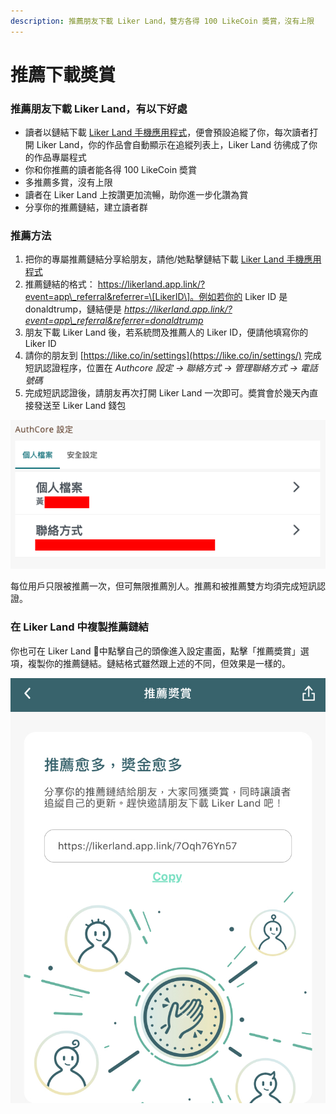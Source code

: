 ```yaml
---
description: 推薦朋友下載 Liker Land，雙方各得 100 LikeCoin 奬賞，沒有上限
---
```


# 推薦下載奬賞

### 推薦朋友下載 Liker Land，有以下好處

* 讀者以鏈結下載 [Liker Land 手機應用程式](https://like.co/in/getapp)，便會預設追縱了你，每次讀者打開 Liker Land，你的作品會自動顯示在追縱列表上，Liker Land 彷彿成了你的作品專屬程式 
* 你和你推薦的讀者能各得 100 LikeCoin 奬賞
* 多推薦多賞，沒有上限
* 讀者在 Liker Land 上按讚更加流暢，助你進一步化讚為賞
* 分享你的推薦鏈結，建立讀者群

### 推薦方法

1. 把你的專屬推薦鏈結分享給朋友，請他/她點擊鏈結下載 [Liker Land 手機應用程式](https://like.co/in/getapp)
2. 推薦鏈結的格式： https://likerland.app.link/?event=app\_referral&referrer=\[LikerID\]。例如若你的 Liker ID 是 donaldtrump，鏈結便是 _https://likerland.app.link/?event=app\_referral&referrer=donaldtrump_
3. 朋友下載 Liker Land 後，若系統問及推薦人的 Liker ID，便請他填寫你的 Liker ID
4. 請你的朋友到 [https://like.co/in/settings](https://like.co/in/settings/) 完成短訊認證程序，位置在 _Authcore 設定 → 聯絡方式 → 管理聯絡方式 → 電話號碼_
5. 完成短訊認證後，請朋友再次打開 Liker Land 一次即可。奬賞會於幾天內直接發送至 Liker Land 錢包

![](../../.gitbook/assets/image%20%2880%29.png)

每位用戶只限被推薦一次，但可無限推薦別人。推薦和被推薦雙方均須完成短訊認證。

### 在 Liker Land 中複製推薦鏈結

你也可在 Liker Land 中點擊自己的頭像進入設定畫面，點擊「推薦奬賞」選項，複製你的推薦鏈結。鏈結格式雖然跟上述的不同，但效果是一樣的。

![](../../.gitbook/assets/img_0918.jpg)

